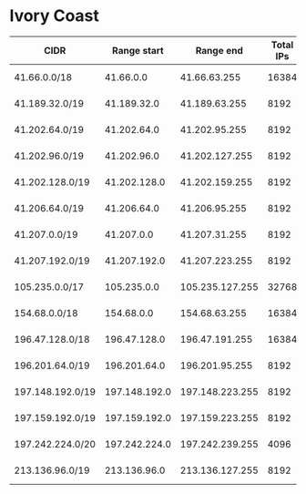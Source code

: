 # Ivory Coast

CIDR               | Range start     | Range end       | Total IPs  | Assign date | Owner
------------------ | --------------- | --------------- | ---------- | ----------- | -----
41.66.0.0/18       | 41.66.0.0       | 41.66.63.255    | 16384      | 2009-11-17  | 
41.189.32.0/19     | 41.189.32.0     | 41.189.63.255   | 8192       | 2008-10-02  | 
41.202.64.0/19     | 41.202.64.0     | 41.202.95.255   | 8192       | 2007-08-10  | 
41.202.96.0/19     | 41.202.96.0     | 41.202.127.255  | 8192       | 2010-05-20  | 
41.202.128.0/19    | 41.202.128.0    | 41.202.159.255  | 8192       | 2009-01-28  | 
41.206.64.0/19     | 41.206.64.0     | 41.206.95.255   | 8192       | 2007-03-08  | 
41.207.0.0/19      | 41.207.0.0      | 41.207.31.255   | 8192       | 2007-05-04  | 
41.207.192.0/19    | 41.207.192.0    | 41.207.223.255  | 8192       | 2006-04-11  | 
105.235.0.0/17     | 105.235.0.0     | 105.235.127.255 | 32768      | 2012-09-11  | 
154.68.0.0/18      | 154.68.0.0      | 154.68.63.255   | 16384      | 2013-10-29  | 
196.47.128.0/18    | 196.47.128.0    | 196.47.191.255  | 16384      | 2006-03-20  | 
196.201.64.0/19    | 196.201.64.0    | 196.201.95.255  | 8192       | 2003-12-01  | 
197.148.192.0/19   | 197.148.192.0   | 197.148.223.255 | 8192       | 2012-07-05  | 
197.159.192.0/19   | 197.159.192.0   | 197.159.223.255 | 8192       | 2011-08-22  | 
197.242.224.0/20   | 197.242.224.0   | 197.242.239.255 | 4096       | 2012-07-05  | 
213.136.96.0/19    | 213.136.96.0    | 213.136.127.255 | 8192       | 2002-06-06  | 
